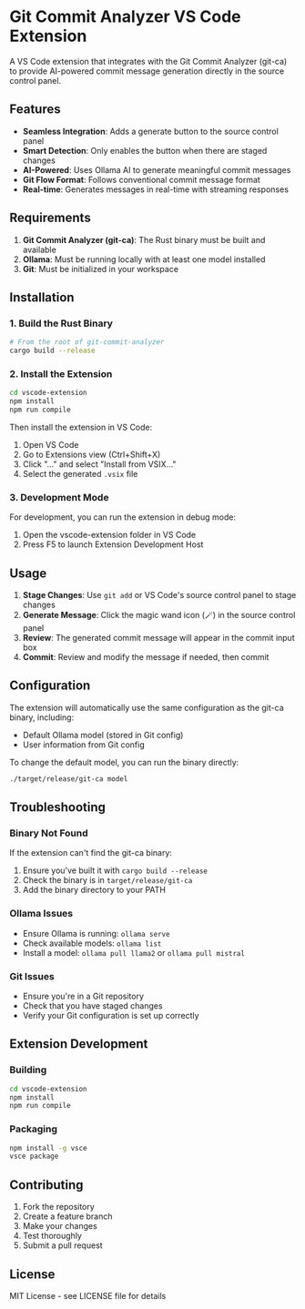 # Git Commit Analyzer VS Code Extension

A VS Code extension that integrates with the Git Commit Analyzer (git-ca) to provide AI-powered commit message generation directly in the source control panel.

## Features

- **Seamless Integration**: Adds a generate button to the source control panel
- **Smart Detection**: Only enables the button when there are staged changes
- **AI-Powered**: Uses Ollama AI to generate meaningful commit messages
- **Git Flow Format**: Follows conventional commit message format
- **Real-time**: Generates messages in real-time with streaming responses

## Requirements

1. **Git Commit Analyzer (git-ca)**: The Rust binary must be built and available
2. **Ollama**: Must be running locally with at least one model installed
3. **Git**: Must be initialized in your workspace

## Installation

### 1. Build the Rust Binary

```bash
# From the root of git-commit-analyzer
cargo build --release
```

### 2. Install the Extension

```bash
cd vscode-extension
npm install
npm run compile
```

Then install the extension in VS Code:
1. Open VS Code
2. Go to Extensions view (Ctrl+Shift+X)
3. Click "..." and select "Install from VSIX..."
4. Select the generated `.vsix` file

### 3. Development Mode

For development, you can run the extension in debug mode:
1. Open the vscode-extension folder in VS Code
2. Press F5 to launch Extension Development Host

## Usage

1. **Stage Changes**: Use `git add` or VS Code's source control panel to stage changes
2. **Generate Message**: Click the magic wand icon (🪄) in the source control panel
3. **Review**: The generated commit message will appear in the commit input box
4. **Commit**: Review and modify the message if needed, then commit

## Configuration

The extension will automatically use the same configuration as the git-ca binary, including:
- Default Ollama model (stored in Git config)
- User information from Git config

To change the default model, you can run the binary directly:
```bash
./target/release/git-ca model
```

## Troubleshooting

### Binary Not Found
If the extension can't find the git-ca binary:
1. Ensure you've built it with `cargo build --release`
2. Check the binary is in `target/release/git-ca`
3. Add the binary directory to your PATH

### Ollama Issues
- Ensure Ollama is running: `ollama serve`
- Check available models: `ollama list`
- Install a model: `ollama pull llama2` or `ollama pull mistral`

### Git Issues
- Ensure you're in a Git repository
- Check that you have staged changes
- Verify your Git configuration is set up correctly

## Extension Development

### Building
```bash
cd vscode-extension
npm install
npm run compile
```

### Packaging
```bash
npm install -g vsce
vsce package
```

## Contributing

1. Fork the repository
2. Create a feature branch
3. Make your changes
4. Test thoroughly
5. Submit a pull request

## License

MIT License - see LICENSE file for details